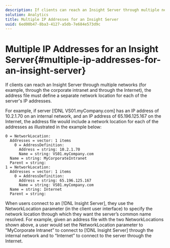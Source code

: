 ```yaml
---
description: If clients can reach an Insight Server through multiple networks (for example, through the corporate intranet and through the Internet), the address file must define a separate network location for each of the server's IP addresses.
solution: Analytics
title: Multiple IP Addresses for an Insight Server
uuid: 6ed00b47-8ba3-4127-a5db-7e684e573d9c
---
```


# Multiple IP Addresses for an Insight Server{#multiple-ip-addresses-for-an-insight-server}

If clients can reach an Insight Server through multiple networks (for example, through the corporate intranet and through the Internet), the address file must define a separate network location for each of the server's IP addresses.

 For example, if server [!DNL VS01.myCompany.com] has an IP address of 10.2.1.70 on an internal network, and an IP address of 65.196.125.167 on the Internet, the address file would include a network location for each of the addresses as illustrated in the example below:

```
0 = NetworkLocation: 
  Addresses = vector: 1 items
    0 = AddressDefinition: 
      Address = string: 10.2.1.70
      Name = string: VS01.myCompany.com
  Name = string: MyCorporateIntranet
  Parent = string: 
1 = NetworkLocation: 
  Addresses = vector: 1 items
    0 = AddressDefinition: 
      Address = string: 65.196.125.167
      Name = string: VS01.myCompany.com
  Name = string: Internet
  Parent = string:
```

When users connect to an [!DNL Insight Server], they use the NetworkLocation parameter (in the client user interface) to specify the network location through which they want the server’s common name resolved. For example, given an address file with the two NetworkLocations shown above, a user would set the NetworkLocation parameter to “MyCorporate Intranet” to connect to [!DNL Insight Server] through the internal network and to “Internet” to connect to the server through the Internet. 
